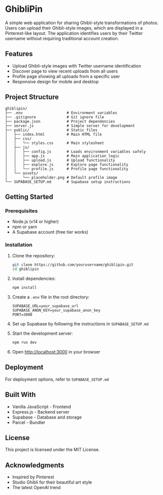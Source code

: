 # GhibliPin

A simple web application for sharing Ghibli-style transformations of photos. Users can upload their Ghibli-style images, which are displayed in a Pinterest-like layout. The application identifies users by their Twitter username without requiring traditional account creation.

## Features

- Upload Ghibli-style images with Twitter username identification
- Discover page to view recent uploads from all users
- Profile page showing all uploads from a specific user
- Responsive design for mobile and desktop

## Project Structure

```
ghiblipin/
├── .env                    # Environment variables
├── .gitignore              # Git ignore file
├── package.json            # Project dependencies
├── server.js               # Simple server for development
├── public/                 # Static files
│   ├── index.html          # Main HTML file
│   ├── css/                
│   │   └── styles.css      # Main stylesheet
│   ├── js/                 
│   │   ├── config.js       # Loads environment variables safely
│   │   ├── app.js          # Main application logic
│   │   ├── upload.js       # Upload functionality
│   │   ├── explore.js      # Explore page functionality
│   │   └── profile.js      # Profile page functionality
│   └── assets/             
│       └── placeholder.png # Default profile image
└── SUPABASE_SETUP.md       # Supabase setup instructions
```

## Getting Started

### Prerequisites

- Node.js (v14 or higher)
- npm or yarn
- A Supabase account (free tier works)

### Installation

1. Clone the repository:
   ```bash
   git clone https://github.com/yourusername/ghiblipin.git
   cd ghiblipin
   ```

2. Install dependencies:
   ```bash
   npm install
   ```

3. Create a `.env` file in the root directory:
   ```
   SUPABASE_URL=your_supabase_url
   SUPABASE_ANON_KEY=your_supabase_anon_key
   PORT=3000
   ```

4. Set up Supabase by following the instructions in `SUPABASE_SETUP.md`

5. Start the development server:
   ```bash
   npm run dev
   ```

6. Open [http://localhost:3000](http://localhost:3000) in your browser

## Deployment

For deployment options, refer to `SUPABASE_SETUP.md`

## Built With

- Vanilla JavaScript - Frontend
- Express.js - Backend server
- Supabase - Database and storage
- Parcel - Bundler

## License

This project is licensed under the MIT License.

## Acknowledgments

- Inspired by Pinterest
- Studio Ghibli for their beautiful art style
- The latest OpenAI trend